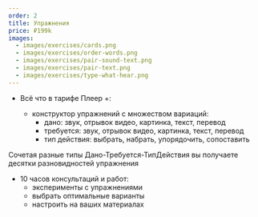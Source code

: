 ```yaml
---
order: 2
title: Упражнения
price: ₽199k
images:
  - images/exercises/cards.png
  - images/exercises/order-words.png
  - images/exercises/pair-sound-text.png
  - images/exercises/pair-text.png
  - images/exercises/type-what-hear.png
---
```


- Всё что в тарифе Плеер +:

  - конструктор упражнений с множеством вариаций:
    - дано: звук, отрывок видео, картинка, текст, перевод
    - требуется: звук, отрывок видео, картинка, текст, перевод
    - тип действия: выбрать, набрать, упорядочить, сопоставить

Сочетая разные типы Дано-Требуется-ТипДействия вы получаете десятки разновидностей упражнения

- 10 часов консультаций и работ:
  - эксперименты с упражнениями
  - выбрать оптимальные варианты
  - настроить на ваших материалах
